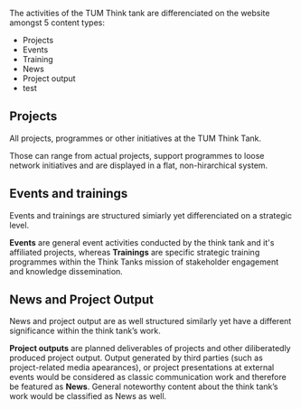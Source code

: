 The activities of the TUM Think tank are differenciated on the website amongst 5 content types:

- Projects
- Events
- Training
- News
- Project output
- test

## Projects

All projects, programmes or other initiatives at the TUM Think Tank.

Those can range from actual projects, support programmes to loose network initiatives and are displayed in a flat, non-hirarchical system.

## Events and trainings

Events and trainings are structured simiarly yet differenciated on a strategic level. 

**Events** are general event activities conducted by the think tank and it's affiliated projects, whereas **Trainings** are specific strategic training programmes within the Think Tanks mission of stakeholder engagement and knowledge dissemination.

## News and Project Output

News and project output are as well structured similarly yet have a different significance within the think tank’s work.

**Project outputs** are planned deliverables of projects and other diliberatedly produced project output. Output generated by third parties (such as project-related media apearances), or project presentations at external events would be considered as classic communication work and therefore be featured as **News**. General noteworthy content about the think tank’s work would be classified as News as well.

